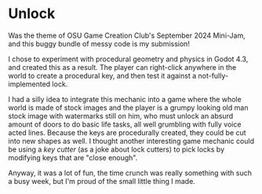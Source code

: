 # Unlock
Was the theme of OSU Game Creation Club's September 2024 Mini-Jam, and this buggy bundle of messy code is my submission!

I chose to experiment with procedural geometry and physics in Godot 4.3, and created this as a result. The player can right-click anywhere in the world to create a procedural key, and then test it against a not-fully-implemented lock.

I had a silly idea to integrate this mechanic into a game where the whole world is made of stock images and the player is a grumpy looking old man stock image with watermarks still on him, who must unlock an absurd amount of doors to do basic life tasks, all well grumbling with fully voice acted lines. Because the keys are procedurally created, they could be cut into new shapes as well. I thought another interesting game mechanic could be using a *key cutter* (as a joke about lock cutters) to pick locks by modifying keys that are "close enough".

Anyway, it was a lot of fun, the time crunch was really something with such a busy week, but I'm proud of the small little thing I made.
